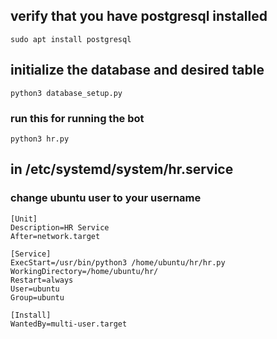 ## verify that you have postgresql installed 
```
sudo apt install postgresql
```

## initialize the database and desired table
```
python3 database_setup.py
```

### run this for running the bot
```
python3 hr.py
```

## in /etc/systemd/system/hr.service
### change ubuntu user to your username
```
[Unit]
Description=HR Service
After=network.target

[Service]
ExecStart=/usr/bin/python3 /home/ubuntu/hr/hr.py
WorkingDirectory=/home/ubuntu/hr/
Restart=always
User=ubuntu
Group=ubuntu

[Install]
WantedBy=multi-user.target
```

